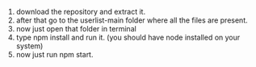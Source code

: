 1. download the repository and extract it.
2. after that go to the userlist-main folder where all the files are present.
3. now just open that folder in terminal
4. type npm install and run it. (you should have node installed on your system)
5. now just run npm start.
